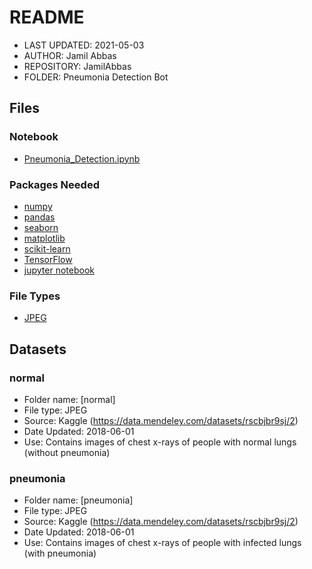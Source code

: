 # README

* LAST UPDATED: 2021-05-03
* AUTHOR: Jamil Abbas
* REPOSITORY: JamilAbbas
* FOLDER: Pneumonia Detection Bot

## Files
### Notebook
- [Pneumonia_Detection.ipynb](https://github.com/JamilAbbas-Hub/pneumonia_detection/blob/master/Pneumonia_Detection.ipynb)

### Packages Needed
- [numpy](https://numpy.org/)
- [pandas](https://pandas.pydata.org/)
- [seaborn](https://seaborn.pydata.org/)
- [matplotlib](https://matplotlib.org/)
- [scikit-learn](https://scikit-learn.org/stable/)
- [TensorFlow](https://www.tensorflow.org/)
- [jupyter notebook](https://jupyter.org/)

### File Types
- [JPEG](https://jpeg.org/)

## Datasets
### normal
- Folder name: [normal]
- File type: JPEG
- Source: Kaggle (https://data.mendeley.com/datasets/rscbjbr9sj/2)
- Date Updated: 2018-06-01
- Use: Contains images of chest x-rays of people with normal lungs (without pneumonia)
### pneumonia
- Folder name: [pneumonia]
- File type: JPEG
- Source: Kaggle (https://data.mendeley.com/datasets/rscbjbr9sj/2)
- Date Updated: 2018-06-01
- Use: Contains images of chest x-rays of people with infected lungs (with pneumonia)
